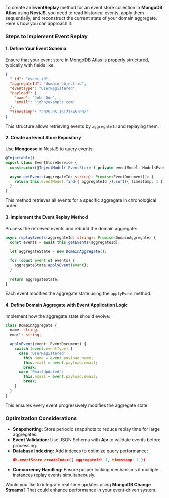To create an **EventReplay** method for an event store collection in **MongoDB Atlas** using **NestJS**, you need to read historical events, apply them sequentially, and reconstruct the current state of your domain aggregate. Here's how you can approach it:

### **Steps to Implement Event Replay**
#### 1. **Define Your Event Schema**
Ensure that your event store in MongoDB Atlas is properly structured, typically with fields like:
```json
{
  "_id": "event-id",
  "aggregateId": "domain-object-id",
  "eventType": "UserRegistered",
  "payload": {
    "name": "John Doe",
    "email": "john@example.com"
  },
  "timestamp": "2025-05-16T21:45:00Z"
}
```
This structure allows retrieving events by `aggregateId` and replaying them.

#### 2. **Create an Event Store Repository**
Use **Mongoose** in NestJS to query events:
```typescript
@Injectable()
export class EventStoreService {
  constructor(@InjectModel('EventStore') private eventModel: Model<EventDocument>) {}

  async getEvents(aggregateId: string): Promise<EventDocument[]> {
    return this.eventModel.find({ aggregateId }).sort({ timestamp: 1 }).exec();
  }
}
```
This method retrieves all events for a specific aggregate in chronological order.

#### 3. **Implement the Event Replay Method**
Process the retrieved events and rebuild the domain aggregate:
```typescript
async replayEvents(aggregateId: string): Promise<DomainAggregate> {
  const events = await this.getEvents(aggregateId);

  let aggregateState = new DomainAggregate();

  for (const event of events) {
    aggregateState.applyEvent(event);
  }

  return aggregateState;
}
```
Each event modifies the aggregate state using the `applyEvent` method.

#### 4. **Define Domain Aggregate with Event Application Logic**
Implement how the aggregate state should evolve:
```typescript
class DomainAggregate {
  name: string;
  email: string;

  applyEvent(event: EventDocument) {
    switch (event.eventType) {
      case 'UserRegistered':
        this.name = event.payload.name;
        this.email = event.payload.email;
        break;
      case 'EmailUpdated':
        this.email = event.payload.email;
        break;
    }
  }
}
```
This ensures every event progressively modifies the aggregate state.

### **Optimization Considerations**
- **Snapshotting:** Store periodic snapshots to reduce replay time for large aggregates.
- **Event Validation:** Use JSON Schema with **Ajv** to validate events before processing.
- **Database Indexing:** Add indexes to optimize query performance:  
  ```json
  db.eventStore.createIndex({ aggregateId: 1, timestamp: 1 })
  ```
- **Concurrency Handling:** Ensure proper locking mechanisms if multiple instances replay events simultaneously.

Would you like to integrate real-time updates using **MongoDB Change Streams**? That could enhance performance in your event-driven system.